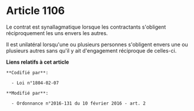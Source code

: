 # Article 1106

Le contrat est synallagmatique lorsque les contractants s'obligent réciproquement les uns envers les autres. 

Il est unilatéral lorsqu'une ou plusieurs personnes s'obligent envers une ou plusieurs autres sans qu'il y ait d'engagement
réciproque de celles-ci.

**Liens relatifs à cet article**

	**Codifié par**:

	  - Loi n°1804-02-07

	**Modifié par**:

	  - Ordonnance n°2016-131 du 10 février 2016 - art. 2

